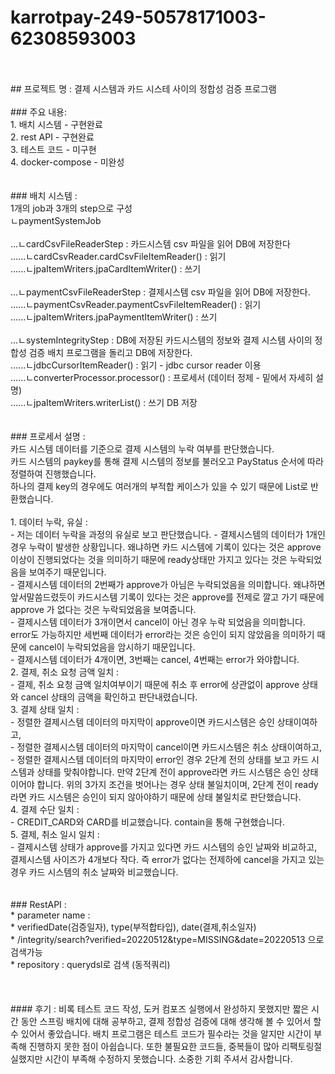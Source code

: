 # karrotpay-249-50578171003-62308593003
<br>
<br>
## 프로젝트 명 : 결제 시스템과 카드 시스테 사이의 정합성 검증 프로그램
<br><br>
### 주요 내용:<br>
1. 배치 시스템 - 구현완료<br>
2. rest API - 구현완료<br>
3. 테스트 코드 - 미구현<br>
4. docker-compose - 미완성<br>
<br>
<br>
### 배치 시스템 :<br>
1개의 job과 3개의 step으로 구성<br>
ㄴpaymentSystemJob<br><br>
...ㄴcardCsvFileReaderStep : 카드시스템 csv 파일을 읽어 DB에 저장한다<br>
......ㄴcardCsvReader.cardCsvFileItemReader() : 읽기<br>
......ㄴjpaItemWriters.jpaCardItemWriter() : 쓰기<br><br>
...ㄴpaymentCsvFileReaderStep : 결제시스템 csv 파일을 읽어 DB에 저장한다.<br>
......ㄴpaymentCsvReader.paymentCsvFileItemReader() : 읽기<br>
......ㄴjpaItemWriters.jpaPaymentItemWriter() : 쓰기<br><br>
...ㄴsystemIntegrityStep : DB에 저장된 카드시스템의 정보와 결제 시스템 사이의 정합성 검증 배치 프로그램을 돌리고 DB에 저장한다.<br>
......ㄴjdbcCursorItemReader() : 읽기 - jdbc cursor reader 이용<br>
......ㄴconverterProcessor.processor() : 프로세서 (데이터 정제 - 밑에서 자세히 설명)<br>
......ㄴjpaItemWriters.writerList() : 쓰기 DB 저장<br>
<br><br>
### 프로세서 설명 : <br>
카드 시스템 데이터를 기준으로 결제 시스템의 누락 여부를 판단했습니다.<br>
카드 시스템의 paykey를 통해 결제 시스템의 정보를 불러오고 PayStatus 순서에 따라 정렬하여 진행했습니다.<br>
하나의 결제 key의 경우에도 여러개의 부적합 케이스가 있을 수 있기 때문에 List로 반환했습니다.<br><br>
1. 데이터 누락, 유실 :<br> 
- 저는 데이터 누락을 과정의 유실로 보고 판단했습니다.
- 결제시스템의 데이터가 1개인 경우 누락이 발생한 상황입니다. 왜냐하면 카드 시스템에 기록이 있다는 것은 approve 이상이 진행되었다는 것을 의미하기 때문에 ready상태만 가지고 있다는 것은 누락되었음을 보여주기 때문입니다.<br>
- 결제시스템 데이터의 2번째가 approve가 아님은 누락되었음을 의미합니다. 왜냐하면 앞서말씀드렸듯이 카드시스템 기록이 있다는 것은 approve를 전제로 깔고 가기 때문에 approve 가 없다는 것은 누락되었음을 보여줍니다.<br>
- 결제시스템 데이터가 3개이면서 cancel이 아닌 경우 누락 되었음을 의미합니다. error도 가능하지만 세번째 데이터가 error라는 것은 승인이 되지 않았음을 의미하기 때문에 cancel이 누락되었음을 암시하기 때문입니다.<br>
- 결제시스템 데이터가 4개이면, 3번째는 cancel, 4번째는 error가 와야합니다.<br> 
2. 결제, 취소 요청 금액 일치 : <br>
- 결제, 취소 요청 금액 일치여부이기 때문에 취소 후 error에 상관없이 approve 상태와 cancel 상태의 금액을 확인하고 판단내렸습니다.<br>
3. 결제 상태 일치 : <br>
- 정렬한 결제시스템 데이터의 마지막이 approve이면 카드시스템은 승인 상태이여하고,<br>
- 정렬한 결제시스템 데이터의 마지막이 cancel이면 카드시스템은 취소 상태이여하고,<br>
- 정렬한 결제시스템 데이터의 마지막이 error인 경우 2단계 전의 상태를 보고 카드 시스템과 상태를 맞춰야합니다. 만약 2단계 전이 approve라면 카드 시스템은 승인 상태이어야 합니다. 위의 3가지 조건을 벗어나는 경우 상태 불일치이며, 2단계 전이 ready라면 카드 시스템은 승인이 되지 않아야하기 때문에 상태 불일치로 판단했습니다. <br>
4. 결제 수단 일치 : <br>
- CREDIT_CARD와 CARD를 비교했습니다. contain을 통해 구현했습니다. <br>
5. 결제, 취소 일시 일치 :<br>
- 결제시스템 상태가 approve를 가지고 있다면 카드 시스템의 승인 날짜와 비교하고, 결제시스템 사이즈가 4개보다 작다. 즉 error가 없다는 전제하에 cancel을 가지고 있는 경우 카드 시스템의 취소 날짜와 비교했습니다. 
<br>
<br>
<br>
### RestAPI :<br>
* parameter name : <br>
	* verifiedDate(검증일자), type(부적합타입), date(결제,취소일자)<br>
* /integrity/search?verified=20220512&type=MISSING&date=20220513 으로 검색가능 <br>
* repository : querydsl로 검색 (동적쿼리)<br>
<br>
<br><br>
#### 후기 : 비록 테스트 코드 작성, 도커 컴포즈 실행에서 완성하지 못했지만 짧은 시간 동안 스프링 배치에 대해 공부하고, 결제 정합성 검증에 대해 생각해 볼 수 있어서 할 수 있어서 좋았습니다. 배치 프로그램은 테스트 코드가 필수라는 것을 알지만 시간이 부족해 진행하지 못한 점이 아쉽습니다. 또한 불필요한 코드들, 중복들이 많아 리팩토링절실했지만 시간이 부족해 수정하지 못했습니다. 소중한 기회 주셔서 감사합니다.
<br>
<br>
<br>
<br>

